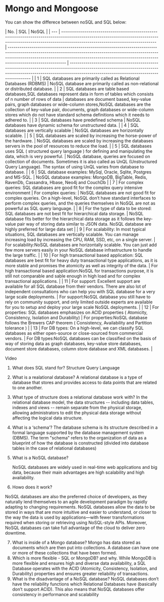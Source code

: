 # Mongo and Mongoose

You can show the differece between noSQL and SQL below:

| No. | SQL                                                                                                                                                                                                          | NoSQL                                                                                                                                                                                                                                                                   |
| --- | ------------------------------------------------------------------------------------------------------------------------------------------------------------------------------------------------------------ | ----------------------------------------------------------------------------------------------------------------------------------------------------------------------------------------------------------------------------------------------------------------------- | ---------------------------------------------------------------------------------------------------------------------------------------------------------------------------------------------------------------------- |
| 1   | SQL databases are primarily called as Relational Databases (RDBMS)                                                                                                                                           | NoSQL database are primarily called as non-relational or distributed database.                                                                                                                                                                                          |
| 2   | SQL databases are table based databases,SQL databases represent data in form of tables which consists of n number of rows of data                                                                            | databases are document based, key-value pairs, graph databases or wide-column stores,NoSQL databases are the collection of key-value pair, documents, graph databases or wide-column stores which do not have standard schema definitions which it needs to adhered to. |
| 3   | SQL databases have predefined schema                                                                                                                                                                         | NoSQL databases have dynamic schema for unstructured data.                                                                                                                                                                                                              |
| 4   | SQL databases are vertically scalable                                                                                                                                                                        | NoSQL databases are horizontally scalable.                                                                                                                                                                                                                              |
| 5   | SQL databases are scaled by increasing the horse-power of the hardware.                                                                                                                                      | NoSQL databases are scaled by increasing the databases servers in the pool of resources to reduce the load.                                                                                                                                                             |
| 5   | SQL databases uses SQL ( structured query language ) for defining and manipulating the data, which is very powerful.                                                                                         | NoSQL database, queries are focused on collection of documents. Sometimes it is also called as UnQL (Unstructured Query Language). The syntax of using UnQL varies from database to database.                                                                           |
| 6   | SQL database examples: MySql, Oracle, Sqlite, Postgres and MS-SQL.                                                                                                                                           | NoSQL database examples: MongoDB, BigTable, Redis, RavenDb, Cassandra, Hbase, Neo4j and CouchDb                                                                                                                                                                         |
| 7   | For complex queries: SQL databases are good fit for the complex query intensive environment                                                                                                                  | For complex queries:                                                                                                                                                                                                                                                    | NoSQL databases are not good fit for complex queries. On a high-level, NoSQL don’t have standard interfaces to perform complex queries, and the queries themselves in NoSQL are not as powerful as SQL query language. |
| 8   | For the type of data to be stored: SQL databases are not best fit for hierarchical data storage.                                                                                                             | NoSQL database fits better for the hierarchical data storage as it follows the key-value pair way of storing data similar to JSON data. NoSQL database are highly preferred for large data set                                                                          |
| 9   | For scalability: In most typical situations, SQL databases are vertically scalable. You can manage increasing load by increasing the CPU, RAM, SSD, etc, on a single server.                                 | For scalability:NoSQL databases are horizontally scalable. You can just add few more servers easily in your NoSQL database infrastructure to handle the large traffic.                                                                                                  |
| 10  | For high transactional based application: SQL databases are best fit for heavy duty transactional type applications, as it is more stable and promises the atomicity as well as integrity of the data.       | For high transactional based application:NoSQL for transactions purpose, it is still not comparable and sable enough in high load and for complex transactional applications.                                                                                           |
| 11  | For support: Excellent support are available for all SQL database from their vendors. There are also lot of independent consultations who can help you with SQL database for a very large scale deployments. | For support:NoSQL database you still have to rely on community support, and only limited outside experts are available for you to setup and deploy your large scale NoSQL deployments.                                                                                  |
| 12  | For properties: SQL databases emphasizes on ACID properties ( Atomicity, Consistency, Isolation and Durability)                                                                                              | For properties:NoSQL database follows the Brewers CAP theorem ( Consistency, Availability and Partition tolerance )                                                                                                                                                     |
| 13  | For DB types: On a high-level, we can classify SQL databases as either open-source or close-sourced from commercial vendors.                                                                                 | For DB types:NoSQL databases can be classified on the basis of way of storing data as graph databases, key-value store databases, document store databases, column store database and XML databases.                                                                    |

Video

1. What does SQL stand for?
   Structure Query Language
2. What is a realational database?
   A relational database is a type of database that stores and provides access to data points that are related to one another.
3. What type of structure does a relational database work with?
   In the relational database model, the data structures -- including data tables, indexes and views -- remain separate from the physical storage, allowing administrators to edit the physical data storage without affecting the logical data structure.
4. What is a ‘schema’?
   The database schema is its structure described in a formal language supported by the database management system (DBMS). The term "schema" refers to the organization of data as a blueprint of how the database is constructed (divided into database tables in the case of relational databases)
5. What is a NoSQL database?

   NoSQL databases are widely used in real-time web applications and big data, because their main advantages are high scalability and high availability.

6. Howo does it work?

NoSQL databases are also the preferred choice of developers, as they naturally lend themselves to an agile development paradigm by rapidly adapting to changing requirements. NoSQL databases allow the data to be stored in ways that are more intuitive and easier to understand, or closer to the way the data is used by applications—with fewer transformations required when storing or retrieving using NoSQL-style APIs. Moreover, NoSQL databases can take full advantage of the cloud to deliver zero downtime.

7. What is inside of a Mongo database?
   Mongo has data stored as documents which are then put into collections. A database can have one or more of these collections that have been formed.
8. Which is more flexible - SQL or MongoDB? and why.
   While MongoDB is more flexible and ensures high and diverse data availability, a SQL Database operates with the ACID (Atomicity, Consistency, Isolation, and Durability) properties and ensures greater reliability of transactions.
9. What is the disadvantage of a NoSQL database?
   NoSQL databases don’t have the reliability functions which Relational Databases have (basically don’t support ACID). This also means that NoSQL databases offer consistency in performance and scalability
